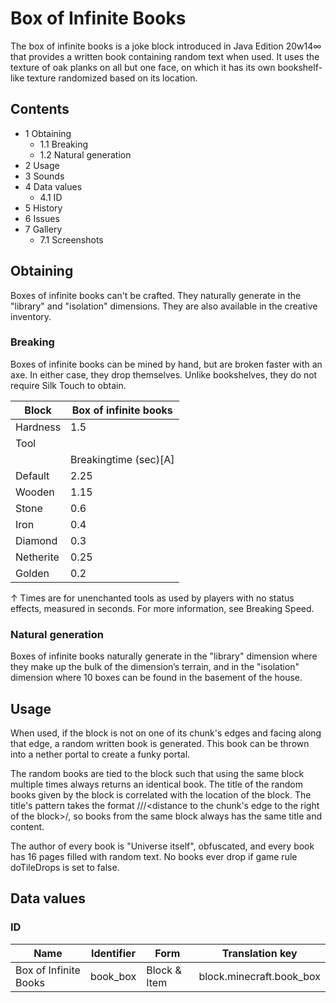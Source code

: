# Box of Infinite Books
The box of infinite books is a joke block introduced in Java Edition 20w14∞ that provides a written book containing random text when used. It uses the texture of oak planks on all but one face, on which it has its own bookshelf-like texture randomized based on its location.

## Contents
- 1 Obtaining
	- 1.1 Breaking
	- 1.2 Natural generation
- 2 Usage
- 3 Sounds
- 4 Data values
	- 4.1 ID
- 5 History
- 6 Issues
- 7 Gallery
	- 7.1 Screenshots

## Obtaining
Boxes of infinite books can't be crafted. They naturally generate in the "library" and "isolation" dimensions. They are also available in the creative inventory.

### Breaking
Boxes of infinite books can be mined by hand, but are broken faster with an axe. In either case, they drop themselves. Unlike bookshelves, they do not require Silk Touch to obtain.

| Block     | Box of infinite books |
|-----------|-----------------------|
| Hardness  | 1.5                   |
| Tool      |                       |
|           | Breakingtime (sec)[A] |
| Default   | 2.25                  |
| Wooden    | 1.15                  |
| Stone     | 0.6                   |
| Iron      | 0.4                   |
| Diamond   | 0.3                   |
| Netherite | 0.25                  |
| Golden    | 0.2                   |


↑ Times are for unenchanted tools as used by players with no status effects, measured in seconds. For more information, see Breaking Speed.


### Natural generation
Boxes of infinite books naturally generate in the "library" dimension where they make up the bulk of the dimension’s terrain, and in the "isolation" dimension where 10 boxes can be found in the basement of the house.

## Usage
When used, if the block is not on one of its chunk's edges and facing along that edge, a random written book is generated. This book can be thrown into a nether portal to create a funky portal.

The random books are tied to the block such that using the same block multiple times always returns an identical book. The title of the random books given by the block is correlated with the location of the block. The title's pattern takes the format <chunk X>/<chunk Z>/<block orientation>/<distance to the chunk's edge to the right of the block>/<block Y>, so books from the same block always has the same title and content.

The author of every book is "Universe itself", obfuscated, and every book has 16 pages filled with random text. No books ever drop if game rule doTileDrops is set to false.

## Data values
### ID
| Name                  | Identifier | Form         | Translation key          |
|-----------------------|------------|--------------|--------------------------|
| Box of Infinite Books | book_box   | Block & Item | block.minecraft.book_box |


